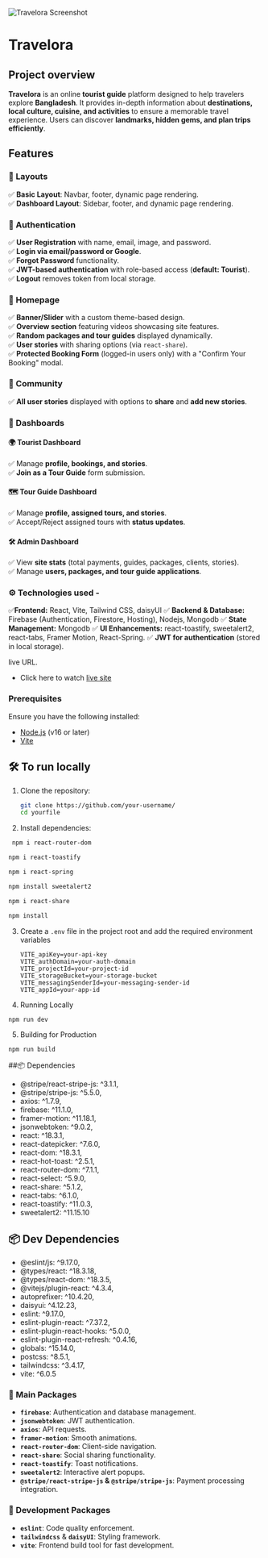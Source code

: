 ![Travelora Screenshot]()
# Travelora  

## Project overview 
**Travelora** is an online **tourist guide** platform designed to help travelers explore **Bangladesh**. It provides in-depth information about **destinations, local culture, cuisine, and activities** to ensure a memorable travel experience. Users can discover **landmarks, hidden gems, and plan trips efficiently**.  



## Features  

### 🔹 Layouts  
✅ **Basic Layout**: Navbar, footer, dynamic page rendering.  
✅ **Dashboard Layout**: Sidebar, footer, and dynamic page rendering.  

### 🔹 Authentication  
✅ **User Registration** with name, email, image, and password.  
✅ **Login via email/password or Google**.  
✅ **Forgot Password** functionality.  
✅ **JWT-based authentication** with role-based access (**default: Tourist**).  
✅ **Logout** removes token from local storage.  

### 🔹 Homepage  
✅ **Banner/Slider** with a custom theme-based design.  
✅ **Overview section** featuring videos showcasing site features.  
✅ **Random packages and tour guides** displayed dynamically.  
✅ **User stories** with sharing options (via `react-share`).  
✅ **Protected Booking Form** (logged-in users only) with a "Confirm Your Booking" modal.  

### 🔹 Community  
✅ **All user stories** displayed with options to **share** and **add new stories**.  

### 🔹 Dashboards  

#### **🌍 Tourist Dashboard**  
✅ Manage **profile, bookings, and stories**.  
✅ **Join as a Tour Guide** form submission.  

#### **🗺️ Tour Guide Dashboard**  
✅ Manage **profile, assigned tours, and stories**.  
✅ Accept/Reject assigned tours with **status updates**.  

#### **🛠️ Admin Dashboard**  
✅ View **site stats** (total payments, guides, packages, clients, stories).  
✅ Manage **users, packages, and tour guide applications**.  

### ⚙️ Technologies used  - 
✅**Frontend:** React, Vite, Tailwind CSS, daisyUI
✅ **Backend & Database:** Firebase (Authentication, Firestore, Hosting), Nodejs, Mongodb
✅ **State Management:** Mongodb
✅ **UI Enhancements:** react-toastify, sweetalert2, react-tabs, Framer Motion, React-Spring.
✅ **JWT for authentication** (stored in local storage).  

live URL.

- Click here to watch [live site]()


### Prerequisites  
Ensure you have the following installed:  
- [Node.js](https://nodejs.org/) (v16 or later)  
- [Vite](https://vitejs.dev/)  

## 🛠 To run locally 
1. Clone the repository:  
   ```bash
   git clone https://github.com/your-username/
   cd yourfile
   ```  
2. Install dependencies:  
  ```sh
   npm i react-router-dom
   ```
   ```sh
   npm i react-toastify
   ```
   ```sh
   npm i react-spring
   ```
   ```sh
   npm install sweetalert2
   ```
   ```sh
   npm i react-share
   ```
   ```sh
   npm install
   ```   
3. Create a `.env` file in the project root and add the required environment variables
   ```env
   VITE_apiKey=your-api-key
   VITE_authDomain=your-auth-domain
   VITE_projectId=your-project-id
   VITE_storageBucket=your-storage-bucket
   VITE_messagingSenderId=your-messaging-sender-id
   VITE_appId=your-app-id
   ``` 
4. Running Locally
```sh
npm run dev
```

5. Building for Production
```sh
npm run build
```
 


##📦 Dependencies
- @stripe/react-stripe-js: ^3.1.1,
- @stripe/stripe-js: ^5.5.0,
- axios: ^1.7.9,
- firebase: ^11.1.0,
- framer-motion: ^11.18.1,
- jsonwebtoken: ^9.0.2,
- react: ^18.3.1,
- react-datepicker: ^7.6.0,
- react-dom: ^18.3.1,
- react-hot-toast: ^2.5.1,
- react-router-dom: ^7.1.1,
- react-select: ^5.9.0,
- react-share: ^5.1.2,
- react-tabs: ^6.1.0,
- react-toastify: ^11.0.3,
- sweetalert2: ^11.15.10

 ## 📦 Dev Dependencies
- @eslint/js: ^9.17.0,
- @types/react: ^18.3.18,
- @types/react-dom: ^18.3.5,
- @vitejs/plugin-react: ^4.3.4,
- autoprefixer: ^10.4.20,
- daisyui: ^4.12.23,
- eslint: ^9.17.0,
- eslint-plugin-react: ^7.37.2,
- eslint-plugin-react-hooks: ^5.0.0,
- eslint-plugin-react-refresh: ^0.4.16,
- globals: ^15.14.0,
- postcss: ^8.5.1,
- tailwindcss: ^3.4.17,
- vite: ^6.0.5


### 🔹 Main Packages  
- **`firebase`**: Authentication and database management.  
- **`jsonwebtoken`**: JWT authentication.  
- **`axios`**: API requests.  
- **`framer-motion`**: Smooth animations.  
- **`react-router-dom`**: Client-side navigation.  
- **`react-share`**: Social sharing functionality.  
- **`react-toastify`**: Toast notifications.  
- **`sweetalert2`**: Interactive alert popups.  
- **`@stripe/react-stripe-js` & `@stripe/stripe-js`**: Payment processing integration.  

### 🔹 Development Packages  
- **`eslint`**: Code quality enforcement.  
- **`tailwindcss`** & **`daisyUI`**: Styling framework.  
- **`vite`**: Frontend build tool for fast development.  



